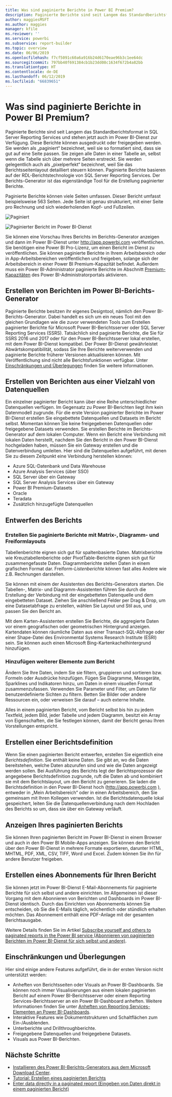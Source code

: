```yaml
---
title: Was sind paginierte Berichte in Power BI Premium?
description: Paginierte Berichte sind seit Langem das Standardberichtsformat in SQL Server Reporting Services und stehen jetzt auch im Power BI-Dienst zur Verfügung. Diese Berichte können ausgedruckt oder freigegeben werden. Das Berichtslayout kann detailliert gesteuert werden. Sie zeigen beispielsweise alle Daten in einer Tabelle an, selbst wenn die Tabelle sich über mehrere Seiten erstreckt.
author: maggiesMSFT
ms.author: maggies
manager: kfile
ms.reviewer: ''
ms.service: powerbi
ms.subservice: report-builder
ms.topic: overview
ms.date: 06/06/2019
ms.openlocfilehash: f7cf5091c60a6a916b24d6170eae96b3c1ee64dc
ms.sourcegitcommit: 797bb40f691384cb1b23dd08c1634f672b4a82bb
ms.translationtype: HT
ms.contentlocale: de-DE
ms.lasthandoff: 06/12/2019
ms.locfileid: "66839651"
---
```

# <a name="what-are-paginated-reports-in-power-bi-premium"></a>Was sind paginierte Berichte in Power BI Premium?

Paginierte Berichte sind seit Langem das Standardberichtsformat in SQL Server Reporting Services und stehen jetzt auch im Power BI-Dienst zur Verfügung. Diese Berichte können ausgedruckt oder freigegeben werden. Sie werden als „paginiert“ bezeichnet, weil sie so formatiert sind, dass sie gut auf eine Seite passen. Sie zeigen alle Daten in einer Tabelle an, selbst wenn die Tabelle sich über mehrere Seiten erstreckt. Sie werden gelegentlich auch als „pixelperfekt“ bezeichnet, weil Sie das Berichtsseitenlayout detailliert steuern können. Paginierte Berichte basieren auf der RDL-Berichtstechnologie von SQL Server Reporting Services. Der Berichts-Generator ist das eigenständige Tool für die Erstellung paginierter Berichte. 

Paginierte Berichte können viele Seiten umfassen. Dieser Bericht umfasst beispielsweise 563 Seiten. Jede Seite ist genau strukturiert, mit einer Seite pro Rechnung und sich wiederholenden Kopf- und Fußzeilen.

![Paginiert](media/paginated-reports-report-builder-power-bi/power-bi-paginated-wwi-report-page.png)

![Paginierter Bericht im Power BI-Dienst](media/report-builder-power-bi/report-builder-get-started-paginated-report.png)

Sie können eine Vorschau Ihres Berichts im Berichts-Generator anzeigen und dann im Power BI-Dienst unter http://app.powerbi.com veröffentlichen. Sie benötigen eine Power BI Pro-Lizenz, um einen Bericht im Dienst zu veröffentlichen. Sie können paginierte Berichte in Ihrem Arbeitsbereich oder in App-Arbeitsbereichen veröffentlichen und freigeben, solange sich der Arbeitsbereich in einer Power BI Premium-Kapazität befindet. Außerdem muss ein Power BI-Administrator paginierte Berichte im Abschnitt [Premium-Kapazitäten](service-admin-premium-workloads.md#paginated-reports-preview) des Power BI-Administratorportals aktivieren. 

## <a name="create-reports-in-power-bi-report-builder"></a>Erstellen von Berichten im Power BI-Berichts-Generator

Paginierte Berichte besitzen ihr eigenes Designtool, nämlich den Power BI-Berichts-Generator. Dabei handelt es sich um ein neues Tool mit den gleichen Grundlagen wie die zuvor verwendeten Tools zum Erstellen paginierter Berichte für Microsoft Power BI-Berichtsserver oder SQL Server Reporting Services (SSRS). Tatsächlich sind paginierte Berichte, die Sie für SSRS 2016 und 2017 oder für den Power BI-Berichtsserver lokal erstellen, mit dem Power BI-Dienst kompatibel. Der Power BI-Dienst gewährleistet Abwärtskompatibilität, sodass Sie Ihre Berichte weiterverwenden und paginierte Berichte früherer Versionen aktualisieren können. Mit Veröffentlichung sind nicht alle Berichtsfunktionen verfügbar. Unter [Einschränkungen und Überlegungen](#limitations-and-considerations) finden Sie weitere Informationen.
     
## <a name="report-from-a-variety-of-data-sources"></a>Erstellen von Berichten aus einer Vielzahl von Datenquellen

Ein einzelner paginierter Bericht kann über eine Reihe unterschiedlicher Datenquellen verfügen. Im Gegensatz zu Power BI-Berichten liegt ihm kein Datenmodell zugrunde. Für die erste Version paginierter Berichte im Power BI-Dienst erstellen Sie eingebettete Datenquellen und Datasets im Bericht selbst. Momentan können Sie keine freigegebenen Datenquellen oder freigegebene Datasets verwenden. Sie erstellen Berichte im Berichts-Generator auf dem lokalen Computer. Wenn ein Bericht eine Verbindung mit lokalen Daten herstellt, nachdem Sie den Bericht in den Power BI-Dienst hochgeladen haben, müssen Sie ein Gateway erstellen und die Datenverbindung umleiten. Hier sind die Datenquellen aufgeführt, mit denen Sie zu diesem Zeitpunkt eine Verbindung herstellen können:

- Azure SQL-Datenbank und Data Warehouse
- Azure Analysis Services (über SSO)
- SQL Server über ein Gateway
- SQL Server Analysis Services über ein Gateway
- Power BI Premium-Datasets
- Oracle
- Teradata
- Zusätzlich hinzugefügte Datenquellen

## <a name="design-your-report"></a>Entwerfen des Berichts  

### <a name="create-paginated-reports-with-matrix-chart-and-free-form-layouts"></a>Erstellen Sie paginierte Berichte mit Matrix-, Diagramm- und Freiformlayouts

Tabellenberichte eignen sich gut für spaltenbasierte Daten. Matrixberichte wie Kreuztabellenberichte oder PivotTable-Berichte eignen sich gut für zusammengefasste Daten. Diagrammberichte stellen Daten in einem grafischen Format dar. Freiform-*Listenberichte* können fast alles Andere wie z.B. Rechnungen darstellen. 
  
Sie können mit einem der Assistenten des Berichts-Generators starten. Die Tabellen-, Matrix- und Diagramm-Assistenten führen Sie durch die Erstellung der Verbindung mit der eingebetteten Datenquelle und dem eingebetteten Dataset. Ziehen Sie anschließend Felder per Drag & Drop, um eine Datasetabfrage zu erstellen, wählen Sie Layout und Stil aus, und passen Sie den Bericht an.  
  
Mit dem Karten-Assistenten erstellen Sie Berichte, die aggregierte Daten vor einem geografischen oder geometrischen Hintergrund anzeigen. Kartendaten können räumliche Daten aus einer Transact-SQL-Abfrage oder einer Shape-Datei des Environmental Systems Research Institute (ESRI) sein. Sie können auch einen Microsoft Bing-Kartenkachelhintergrund hinzufügen.  

### <a name="add-more-to-your-report"></a>Hinzufügen weiterer Elemente zum Bericht

Ändern Sie Ihre Daten, indem Sie sie filtern, gruppieren und sortieren bzw. Formeln oder Ausdrücke hinzufügen. Fügen Sie Diagramme, Messgeräte, Sparklines und Indikatoren hinzu, um Daten in einem visuellen Format zusammenzufassen.  Verwenden Sie Parameter und Filter, um Daten für benutzerdefinierte Sichten zu filtern. Betten Sie Bilder oder andere Ressourcen ein, oder verweisen Sie darauf – auch externe Inhalte.  

Alles in einem paginierten Bericht, vom Bericht selbst bis hin zu jedem Textfeld, jedem Bild, jeder Tabelle und jedem Diagramm, besitzt ein Array von Eigenschaften, die Sie festlegen können, damit der Bericht genau Ihren Vorstellungen entspricht.

## <a name="creating-a-report-definition"></a>Erstellen einer Berichtsdefinition

Wenn Sie einen paginierten Bericht entwerfen, erstellen Sie eigentlich eine *Berichtsdefinition*. Sie enthält keine Daten. Sie gibt an, wo die Daten bereitstehen, welche Daten abzurufen sind und wie die Daten angezeigt werden sollen. Bei Ausführung des Berichts legt der Berichtsprozessor die angegebene Berichtsdefinition zugrunde, ruft die Daten ab und kombiniert sie mit dem Berichtslayout, um den Bericht zu generieren. Sie laden die Berichtsdefinition in den Power BI-Dienst hoch (http://app.powerbi.com ), entweder in „Mein Arbeitsbereich“ oder in einen Arbeitsbereich, den Sie gemeinsam mit Ihren Kollegen verwenden. Ist die Berichtsdatenquelle lokal gespeichert, leiten Sie die Datenquellenverbindung nach dem Hochladen des Berichts so um, dass sie über ein Gateway verläuft. 

## <a name="view-your-paginated-report"></a>Anzeigen Ihres paginierten Berichts
Sie können Ihren paginierten Bericht im Power BI-Dienst in einem Browser und auch in den Power BI Mobile-Apps anzeigen. Sie können den Bericht über den Power BI-Dienst in mehrere Formate exportieren, darunter HTML, MHTML, PDF, XML, CSV, TIFF, Word und Excel. Zudem können Sie ihn für andere Benutzer freigeben.  

## <a name="create-a-subscription-to-your-report"></a>Erstellen eines Abonnements für Ihren Bericht

Sie können jetzt im Power BI-Dienst E-Mail-Abonnements für paginierte Berichte für sich selbst und andere einrichten. Im Allgemeinen ist dieser Vorgang mit dem Abonnieren von Berichten und Dashboards im Power BI-Dienst identisch. Durch das Einrichten von Abonnements können Sie entscheiden, ob Sie die E-Mails täglich, wöchentlich oder stündlich erhalten möchten. Das Abonnement enthält eine PDF-Anlage mit der gesamten Berichtsausgabe.

Weitere Details finden Sie im Artikel [Subscribe yourself and others to paginated reports in the Power BI service (Abonnieren von paginierten Berichten im Power BI-Dienst für sich selbst und andere)](paginated-reports-subscriptions.md). 

## <a name="limitations-and-considerations"></a>Einschränkungen und Überlegungen

Hier sind einige andere Features aufgeführt, die in der ersten Version nicht unterstützt werden:

- Anheften von Berichtsseiten oder Visuals an Power BI-Dashboards. Sie können noch immer Visualisierungen aus einem lokalen paginierten Bericht auf einem Power BI-Berichtsserver oder einem Reporting Services-Berichtsserver an ein Power BI-Dashboard anheften. Weitere Informationen finden Sie unter [Anheften von Reporting Services-Elementen an Power BI-Dashboards](https://docs.microsoft.com/sql/reporting-services/pin-reporting-services-items-to-power-bi-dashboards).
- Interaktive Features wie Dokumentstrukturen und Schaltflächen zum Ein-/Ausblenden.
- Unterberichte und Drillthroughberichte.
- Freigegebene Datenquellen und freigegebene Datasets.
- Visuals aus Power BI-Berichten.
 
## <a name="next-steps"></a>Nächste Schritte

- [Installieren des Power BI-Berichts-Generators aus dem Microsoft Download Center](https://go.microsoft.com/fwlink/?linkid=2086513).
- [Tutorial: Erstellen eines paginierten Berichts](paginated-reports-quickstart-aw.md)
- [Enter data directly in a paginated report (Eingeben von Daten direkt in einem paginierten Bericht)](paginated-reports-enter-data.md)

  

